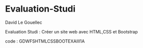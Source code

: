 # Evaluation-Studi

David Le Gouellec 

Evaluation Studi : Créer un site web avec HTML,CSS et Bootstrap

code : GDWFSHTMLCSSBOOTEXAIII1A
